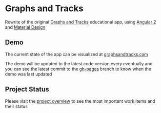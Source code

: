 # Graphs and Tracks

Rewrite of the original [Graphs and Tracks](https://github.com/davidtro/gt) educational app, using [Angular 2](https://angular.io/) and [Material Design](https://material.angular.io/)

## Demo
The current state of the app can be visualized at [graphsandtracks.com](http://graphsandtracks.com/)

The demo will be updated to the latest code version every eventually and you can see the latest commit to the [gh-pages](https://github.com/snolflake/gt/commits/gh-pages) branch to know when the demo was last updated

## Project Status
Please visit the [project overview](https://github.com/snolflake/gt/projects) to see the most important work items and their status
